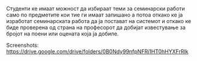 Студенти ке имаат можност да избираат теми за семинарски работи само по предметите кои тие ги имаат запишано а потоа откако ке ја изработат семинарската работа да ја постават на системот и откако ке биде проверена од страна на професорот да добијат известување за бројот на поени или оцената која ја добиле.

Screenshots: https://drive.google.com/drive/folders/0B0Ndy99nfpNFRi1HT0hHYXFrRlk
